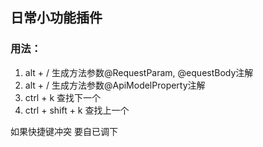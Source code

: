 ## 日常小功能插件
### 用法：
1. alt + / 生成方法参数@RequestParam, @equestBody注解
2. alt + / 生成方法参数@ApiModelProperty注解
3. ctrl + k 查找下一个
4. ctrl + shift + k 查找上一个

如果快捷键冲突 要自已调下

